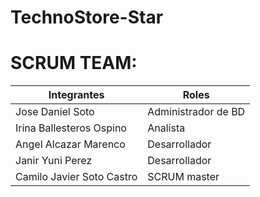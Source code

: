 # TechnoStore-Star
# SCRUM TEAM: 
| Integrantes | Roles |
|-------------|-------|
| Jose Daniel Soto | Administrador de BD |
| Irina Ballesteros Ospino | Analista |
| Angel Alcazar Marenco | Desarrollador |
| Janir Yuni Perez | Desarrollador |
| Camilo Javier Soto Castro | SCRUM master |
